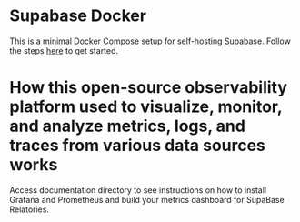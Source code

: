 # Supabase Docker

This is a minimal Docker Compose setup for self-hosting Supabase. Follow the steps [here](https://supabase.com/docs/guides/hosting/docker) to get started.

# How this open-source observability platform used to visualize, monitor, and analyze metrics, logs, and traces from various data sources works

Access documentation directory to see instructions on how to install Grafana and Prometheus and build your metrics dashboard for SupaBase Relatories.

